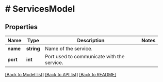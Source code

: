 # # ServicesModel

## Properties

Name | Type | Description | Notes
------------ | ------------- | ------------- | -------------
**name** | **string** | Name of the service. |
**port** | **int** | Port used to communicate with the service. |

[[Back to Model list]](../../README.md#models) [[Back to API list]](../../README.md#endpoints) [[Back to README]](../../README.md)
